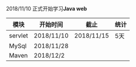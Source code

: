 2018/11/10 正式开始学习**Java  web**

| 模块    | 开始时间   | 截止       | 统计 |
| ------- | ---------- | ---------- | ---- |
| servlet | 2018/11/10 | 2018/11/15 | 5天  |
| MySql   | 2018/11/28 |            |      |
| Maven   | 2018/12/2  |            |      |


